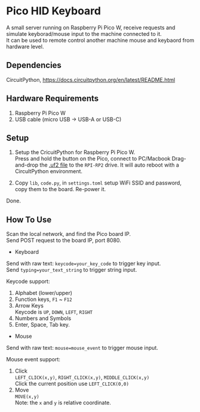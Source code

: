 
Pico HID Keyboard
=================


A small server running on Raspberry Pi Pico W, receive requests and simulate keyborad/mouse input to the machine connected to it.  
It can be used to remote control another machine mouse and keybaord from hardware level.  


Dependencies
------------

CircuitPython, https://docs.circuitpython.org/en/latest/README.html  


Hardware Requirements
---------------------

1. Raspberry Pi Pico W  
2. USB cable (micro USB -> USB-A or USB-C)  


Setup
-----

1. Setup the CricuitPython for Raspberry Pi Pico W.  
   Press and hold the button on the Pico, connect to PC/Macbook
   Drag-and-drop the [.uf2 file](https://circuitpython.org/board/raspberry_pi_pico_w/) to the `RPI-RP2` drive.
   It will auto reboot with a CircultPython environment.

2. Copy `lib`, `code.py`, in `settings.toml` setup WiFi SSID and password, copy them to the board.
   Re-power it.

Done.  


How To Use
----------

Scan the local network, and find the Pico board IP.  
Send POST request to the board IP, port 8080.  

* Keyboard  

Send with raw text: `keycode=your_key_code` to trigger key input.  
Send `typing=your_text_string` to trigger string input.  

Keycode support:  
1. Alphabet (lower/upper)  
2. Function keys, `F1` ~ `F12`  
3. Arrow Keys  
   Keycode is `UP`, `DOWN`, `LEFT`, `RIGHT`  
4. Numbers and Symbols  
5. Enter, Space, Tab key.  

* Mouse

Send with raw text: `mouse=mouse_event` to trigger mouse input.  

Mouse event support:  
1. Click  
   `LEFT_CLICK(x,y)`, `RIGHT_CLICK(x,y)`, `MIDDLE_CLICK(x,y)`  
   Click the current position use `LEFT_CLICK(0,0)`
2. Move  
   `MOVE(x,y)`  
Note: the `x` and `y` is relative coordinate.  
